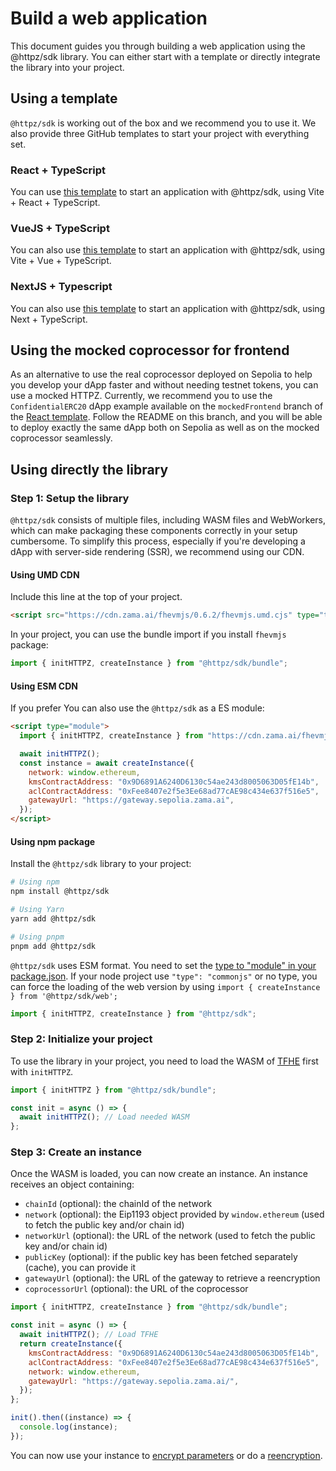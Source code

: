 # Build a web application

This document guides you through building a web application using the @httpz/sdk library. You can either start with a template or directly integrate the library into your project.

## Using a template

`@httpz/sdk` is working out of the box and we recommend you to use it. We also provide three GitHub templates to start your project with everything set.

### React + TypeScript

You can use [this template](https://github.com/zama-ai/fhevmjs-react-template) to start an application with @httpz/sdk, using Vite + React + TypeScript.

### VueJS + TypeScript

You can also use [this template](https://github.com/zama-ai/fhevmjs-vue-template) to start an application with @httpz/sdk, using Vite + Vue + TypeScript.

### NextJS + Typescript

You can also use [this template](https://github.com/zama-ai/fhevmjs-next-template) to start an application with @httpz/sdk, using Next + TypeScript.

## Using the mocked coprocessor for frontend

As an alternative to use the real coprocessor deployed on Sepolia to help you develop your dApp faster and without needing testnet tokens, you can use a mocked HTTPZ. Currently, we recommend you to use the `ConfidentialERC20` dApp example available on the `mockedFrontend` branch of the [React template](https://github.com/zama-ai/fhevm-react-template/tree/mockedFrontend). Follow the README on this branch, and you will be able to deploy exactly the same dApp both on Sepolia as well as on the mocked coprocessor seamlessly.

## Using directly the library

### Step 1: Setup the library

`@httpz/sdk` consists of multiple files, including WASM files and WebWorkers, which can make packaging these components correctly in your setup cumbersome. To simplify this process, especially if you're developing a dApp with server-side rendering (SSR), we recommend using our CDN.

#### Using UMD CDN

Include this line at the top of your project.

```html
<script src="https://cdn.zama.ai/fhevmjs/0.6.2/fhevmjs.umd.cjs" type="text/javascript"></script>
```

In your project, you can use the bundle import if you install `fhevmjs` package:

```javascript
import { initHTTPZ, createInstance } from "@httpz/sdk/bundle";
```

#### Using ESM CDN

If you prefer You can also use the `@httpz/sdk` as a ES module:

```html
<script type="module">
  import { initHTTPZ, createInstance } from "https://cdn.zama.ai/fhevmjs/0.6.2/fhevmjs.js";

  await initHTTPZ();
  const instance = await createInstance({
    network: window.ethereum,
    kmsContractAddress: "0x9D6891A6240D6130c54ae243d8005063D05fE14b",
    aclContractAddress: "0xFee8407e2f5e3Ee68ad77cAE98c434e637f516e5",
    gatewayUrl: "https://gateway.sepolia.zama.ai",
  });
</script>
```

#### Using npm package

Install the `@httpz/sdk` library to your project:

```bash
# Using npm
npm install @httpz/sdk

# Using Yarn
yarn add @httpz/sdk

# Using pnpm
pnpm add @httpz/sdk
```

`@httpz/sdk` uses ESM format. You need to set the [type to "module" in your package.json](https://nodejs.org/api/packages.html#type). If your node project use `"type": "commonjs"` or no type, you can force the loading of the web version by using `import { createInstance } from '@httpz/sdk/web';`

```javascript
import { initHTTPZ, createInstance } from "@httpz/sdk";
```

### Step 2: Initialize your project

To use the library in your project, you need to load the WASM of [TFHE](https://www.npmjs.com/package/tfhe) first with `initHTTPZ`.

```javascript
import { initHTTPZ } from "@httpz/sdk/bundle";

const init = async () => {
  await initHTTPZ(); // Load needed WASM
};
```

### Step 3: Create an instance

Once the WASM is loaded, you can now create an instance. An instance receives an object containing:

- `chainId` (optional): the chainId of the network
- `network` (optional): the Eip1193 object provided by `window.ethereum` (used to fetch the public key and/or chain id)
- `networkUrl` (optional): the URL of the network (used to fetch the public key and/or chain id)
- `publicKey` (optional): if the public key has been fetched separately (cache), you can provide it
- `gatewayUrl` (optional): the URL of the gateway to retrieve a reencryption
- `coprocessorUrl` (optional): the URL of the coprocessor

```javascript
import { initHTTPZ, createInstance } from "@httpz/sdk/bundle";

const init = async () => {
  await initHTTPZ(); // Load TFHE
  return createInstance({
    kmsContractAddress: "0x9D6891A6240D6130c54ae243d8005063D05fE14b",
    aclContractAddress: "0xFee8407e2f5e3Ee68ad77cAE98c434e637f516e5",
    network: window.ethereum,
    gatewayUrl: "https://gateway.sepolia.zama.ai/",
  });
};

init().then((instance) => {
  console.log(instance);
});
```

You can now use your instance to [encrypt parameters](../smart_contracts/inputs.md) or do a [reencryption](../smart_contracts/decryption/reencryption.md).
